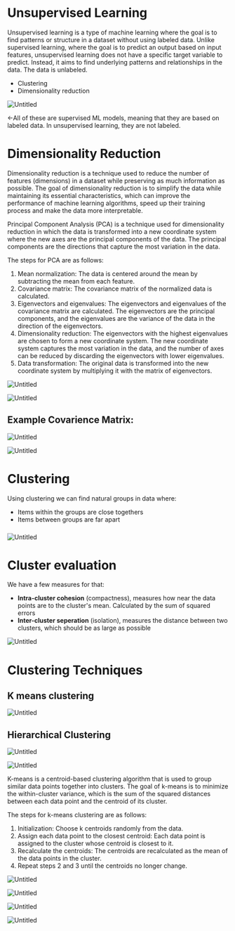 # Unsupervised Learning

Unsupervised learning is a type of machine learning where the goal is to find patterns or structure in a dataset without using labeled data. Unlike supervised learning, where the goal is to predict an output based on input features, unsupervised learning does not have a specific target variable to predict. Instead, it aims to find underlying patterns and relationships in the data. The data is unlabeled.

- Clustering
- Dimensionality reduction

![Untitled](Unsupervised%20Learning%203b7412fa80af49cf9efa5c5b22a9d11c/Untitled.png)

←All of these are supervised ML models, meaning that they are based on labeled data. In unsupervised learning, they are not labeled.

# Dimensionality Reduction

Dimensionality reduction is a technique used to reduce the number of features (dimensions) in a dataset while preserving as much information as possible. The goal of dimensionality reduction is to simplify the data while maintaining its essential characteristics, which can improve the performance of machine learning algorithms, speed up their training process and make the data more interpretable.

Principal Component Analysis (PCA) is a technique used for dimensionality reduction in which the data is transformed into a new coordinate system where the new axes are the principal components of the data. The principal components are the directions that capture the most variation in the data.

The steps for PCA are as follows:

1. Mean normalization: The data is centered around the mean by subtracting the mean from each feature.
2. Covariance matrix: The covariance matrix of the normalized data is calculated.
3. Eigenvectors and eigenvalues: The eigenvectors and eigenvalues of the covariance matrix are calculated. The eigenvectors are the principal components, and the eigenvalues are the variance of the data in the direction of the eigenvectors.
4. Dimensionality reduction: The eigenvectors with the highest eigenvalues are chosen to form a new coordinate system. The new coordinate system captures the most variation in the data, and the number of axes can be reduced by discarding the eigenvectors with lower eigenvalues.
5. Data transformation: The original data is transformed into the new coordinate system by multiplying it with the matrix of eigenvectors.

![Untitled](Unsupervised%20Learning%203b7412fa80af49cf9efa5c5b22a9d11c/Untitled%201.png)

![Untitled](Unsupervised%20Learning%203b7412fa80af49cf9efa5c5b22a9d11c/Untitled%202.png)

## Example Covarience Matrix:

![Untitled](Unsupervised%20Learning%203b7412fa80af49cf9efa5c5b22a9d11c/Untitled%203.png)

![Untitled](Unsupervised%20Learning%203b7412fa80af49cf9efa5c5b22a9d11c/Untitled%204.png)

# Clustering

Using clustering we can find natural groups in data where:

- Items within the groups are close togethers
- Items between groups are far apart

### 

![Untitled](Unsupervised%20Learning%203b7412fa80af49cf9efa5c5b22a9d11c/Untitled%205.png)

# Cluster evaluation

We have a few measures for that:

- **Intra-cluster cohesion** (compactness), measures how near the data points are to the cluster's mean. Calculated by the sum of squared errors
- **Inter-cluster seperation** (isolation), measures the distance between two clusters, which should be as large as possible

![Untitled](Unsupervised%20Learning%203b7412fa80af49cf9efa5c5b22a9d11c/Untitled%206.png)

# Clustering Techniques

## K means clustering

![Untitled](Unsupervised%20Learning%203b7412fa80af49cf9efa5c5b22a9d11c/Untitled%207.png)

## Hierarchical Clustering

![Untitled](Unsupervised%20Learning%203b7412fa80af49cf9efa5c5b22a9d11c/Untitled%208.png)

![Untitled](Unsupervised%20Learning%203b7412fa80af49cf9efa5c5b22a9d11c/Untitled%209.png)

K-means is a centroid-based clustering algorithm that is used to group similar data points together into clusters. The goal of k-means is to minimize the within-cluster variance, which is the sum of the squared distances between each data point and the centroid of its cluster.

The steps for k-means clustering are as follows:

1. Initialization: Choose k centroids randomly from the data.
2. Assign each data point to the closest centroid: Each data point is assigned to the cluster whose centroid is closest to it.
3. Recalculate the centroids: The centroids are recalculated as the mean of the data points in the cluster.
4. Repeat steps 2 and 3 until the centroids no longer change.

![Untitled](Unsupervised%20Learning%203b7412fa80af49cf9efa5c5b22a9d11c/Untitled%2010.png)

![Untitled](Unsupervised%20Learning%203b7412fa80af49cf9efa5c5b22a9d11c/Untitled%2011.png)

![Untitled](Unsupervised%20Learning%203b7412fa80af49cf9efa5c5b22a9d11c/Untitled%2012.png)

![Untitled](Unsupervised%20Learning%203b7412fa80af49cf9efa5c5b22a9d11c/Untitled%2013.png)
